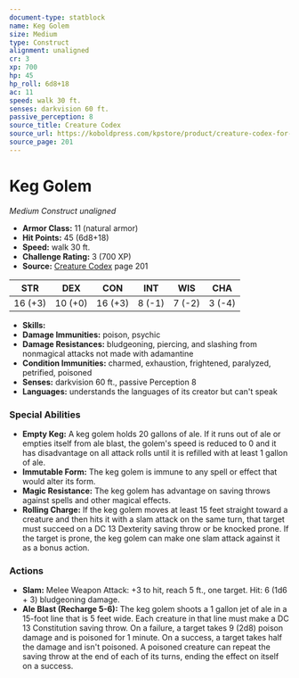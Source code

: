 ```yaml
---
document-type: statblock
name: Keg Golem
size: Medium
type: Construct
alignment: unaligned
cr: 3
xp: 700
hp: 45
hp_roll: 6d8+18
ac: 11
speed: walk 30 ft.
senses: darkvision 60 ft. 
passive_perception: 8
source_title: Creature Codex
source_url: https://koboldpress.com/kpstore/product/creature-codex-for-5th-edition-dnd
source_page: 201
---
```


# Keg Golem

*Medium* *Construct* *unaligned*

- **Armor Class:** 11 (natural armor)
- **Hit Points:** 45 (6d8+18)
- **Speed:** walk 30 ft.
- **Challenge Rating:** 3 (700 XP)
- **Source:** [Creature Codex](https://koboldpress.com/kpstore/product/creature-codex-for-5th-edition-dnd) page 201

| STR | DEX | CON | INT | WIS | CHA |
| --- | --- | --- | --- | --- | --- |
| 16 (+3) | 10 (+0) | 16 (+3) | 8 (-1) | 7 (-2) | 3 (-4) |

- **Skills:** 
- **Damage Immunities:** poison, psychic
- **Damage Resistances:** bludgeoning, piercing, and slashing from nonmagical attacks not made with adamantine
- **Condition Immunities:** charmed, exhaustion, frightened, paralyzed, petrified, poisoned
- **Senses:** darkvision 60 ft., passive Perception 8
- **Languages:** understands the languages of its creator but can't speak

### Special Abilities

- **Empty Keg:** A keg golem holds 20 gallons of ale. If it runs out of ale or empties itself from ale blast, the golem's speed is reduced to 0 and it has disadvantage on all attack rolls until it is refilled with at least 1 gallon of ale.
- **Immutable Form:** The keg golem is immune to any spell or effect that would alter its form.
- **Magic Resistance:** The keg golem has advantage on saving throws against spells and other magical effects.
- **Rolling Charge:** If the keg golem moves at least 15 feet straight toward a creature and then hits it with a slam attack on the same turn, that target must succeed on a DC 13 Dexterity saving throw or be knocked prone. If the target is prone, the keg golem can make one slam attack against it as a bonus action.

### Actions

- **Slam:** Melee Weapon Attack: +3 to hit, reach 5 ft., one target. Hit: 6 (1d6 + 3) bludgeoning damage.
- **Ale Blast (Recharge 5-6):** The keg golem shoots a 1 gallon jet of ale in a 15-foot line that is 5 feet wide. Each creature in that line must make a DC 13 Constitution saving throw. On a failure, a target takes 9 (2d8) poison damage and is poisoned for 1 minute. On a success, a target takes half the damage and isn't poisoned. A poisoned creature can repeat the saving throw at the end of each of its turns, ending the effect on itself on a success.
